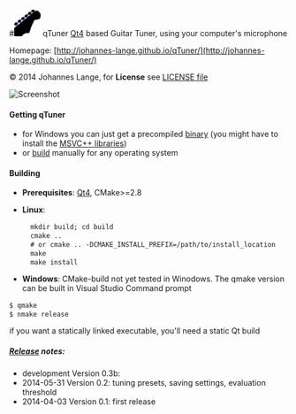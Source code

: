 #![icon](./resources/qTuner48x48.png)  qTuner
[Qt4](https://qt-project.org/) based Guitar Tuner, using your computer's microphone

Homepage: [http://johannes-lange.github.io/qTuner/](http://johannes-lange.github.io/qTuner/)

&copy; 2014 Johannes Lange,
for **License** see [LICENSE file](LICENSE)

![Screenshot](https://raw.githubusercontent.com/johannes-lange/qTuner/gh-pages/images/screenshots/linux.png)

#### Getting qTuner
- for Windows you can just get a precompiled [binary](https://github.com/johannes-lange/qTuner/releases/download/v0.2/qTuner.exe)
  (you might have to install the [MSVC++ libraries](http://www.microsoft.com/en-gb/download/details.aspx?id=5555))
- or [build](#building) manually for any operating system

#### Building
- **Prerequisites**: [Qt4](https://qt-project.org/), CMake>=2.8
- **Linux**:

        mkdir build; cd build
        cmake ..
        # or cmake .. -DCMAKE_INSTALL_PREFIX=/path/to/install_location
        make
        make install
- **Windows**: CMake-build not yet tested in Winodows. The qmake version can be built in Visual Studio Command prompt
<pre><code>$ qmake
$ nmake release</pre></code>
if you want a statically linked executable, you'll need a static Qt build

##### [Release](https://github.com/johannes-lange/qTuner/releases) notes:
- development Version 0.3b:
- 2014-05-31 Version 0.2: tuning presets, saving settings, evaluation threshold
- 2014-04-03 Version 0.1: first release
